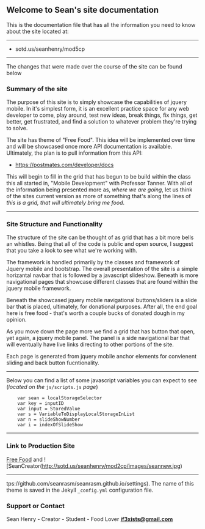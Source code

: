 ## Welcome to Sean's site documentation

This is the documentation file that has all the information you need to know about the site located at:

---

* sotd.us/seanhenry/mod5cp

---

The changes that were made over the course of the site can be found below

### Summary of the site

The purpose of this site is to simply showcase the capabilities of jquery mobile. In it's simplest form, it is an excellent practice space for any web developer to come, play around, test new ideas, break things, fix things, get better, get frustrated, and find a solution to whatever problem they're trying to solve.

The site has theme of "Free Food". This idea will be implemented over time and will be showcased once more API documentation is available. Ultimately, the plan is to pull information from this API: 

* https://postmates.com/developer/docs

This will begin to fill in the grid that has begun to be build within the class this all started in, "Mobile Development" with Professor Tanner. With all of the information being presented more as, *where we are going*, let us think of the sites current version as more of something that's along the lines of *this is a grid, that will ultimately bring me food*.

--- 

### Site Structure and Functionality 

The structure of the site can be thought of as grid that has a bit more bells an whistles. Being that all of the code is public and open source, I suggest that you take a look to see what we're working with. 

The framework is handled primarily by the classes and framework of Jquery mobile and bootstrap. The overall presentation of the site is a simple horizantal navbar that is followed by a javascript slideshow. Beneath is more navigational pages that showcase different classes that are found within the jquery mobile framework. 

Beneath the showcased jquery mobile navigational buttons/sliders is a slide bar that is placed, ultimately, for donational purposes. After all, the end goal here is free food - that's worth a couple bucks of donated dough in my opinion.

As you move down the page more we find a grid that has button that open, yet again, a jquery mobile panel. The panel is a side navigational bar that will eventually have live links directing to other portions of the site.

Each page is generated from jquery mobile anchor elements for convienent sliding and back button fucntionality.

---

Below you can find a list of some javascript variables you can expect to see (*located on the* `js/scripts.js` *page*) 

```
    var sean = localStorageSelector
    var key = inputID
    var input = StoredValue
    var s = VariableToDisplayLocalStorageInList
    var n = slideShowNumber
    var i = indexOfSlideShow

```

--- 

### Link to Production Site

[Free Food](http://sotd.us/seanhenry/mod5cp/) and ![SeanCreator(http://sotd.us/seanhenry/mod2cp/images/seannew.jpg)

--- 

tps://github.com/seanrasm/seanrasm.github.io/settings). The name of this theme is saved in the Jekyll `_config.yml` configuration file.

### Support or Contact

Sean Henry - Creator - Student - Food Lover
**if3xists@gmail.com**
